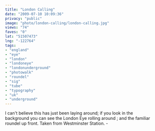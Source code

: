 ```yaml
---
title: "London Calling"
date: "2009-07-10 10:09:36"
privacy: "public"
image: "photo/london-calling/london-calling.jpg"
views: "74"
faves: "0"
lat: "51507473"
lng: "-122764"
tags:
- "england"
- "eye"
- "london"
- "londoneye"
- "londonunderground"
- "photowalk"
- "roundel"
- "sig"
- "tube"
- "typography"
- "uk"
- "underground"
---
```

I can't believe this has just been laying around; if you look in the background you can see the London Eye rolling around ; and the familiar roundel up front. Taken from Westminster Station. - <a href="/photos/2009/07/10/london-calling" rel="nofollow"></a>
